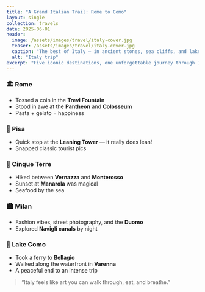 ```yaml
---
title: "A Grand Italian Trail: Rome to Como"
layout: single
collection: travels
date: 2025-06-01
header:
  image: /assets/images/travel/italy-cover.jpg
  teaser: /assets/images/travel/italy-cover.jpg
  caption: "The best of Italy — in ancient stones, sea cliffs, and lakeside towns"
  alt: "Italy trip"
excerpt: "Five iconic destinations, one unforgettable journey through Italy."
---
```


### 🏛 Rome

- Tossed a coin in the **Trevi Fountain**
- Stood in awe at the **Pantheon** and **Colosseum**
- Pasta + gelato = happiness

### 🗼 Pisa

- Quick stop at the **Leaning Tower** — it really does lean!
- Snapped classic tourist pics

### 🌊 Cinque Terre

- Hiked between **Vernazza** and **Monterosso**
- Sunset at **Manarola** was magical
- Seafood by the sea

### 🏙 Milan

- Fashion vibes, street photography, and the **Duomo**
- Explored **Navigli canals** by night

### 🛶 Lake Como

- Took a ferry to **Bellagio**
- Walked along the waterfront in **Varenna**
- A peaceful end to an intense trip

> “Italy feels like art you can walk through, eat, and breathe.”
